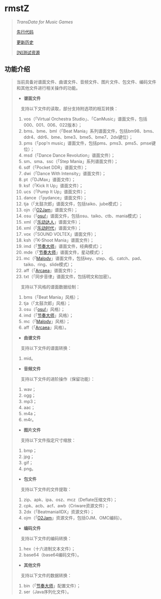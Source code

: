 # rmstZ
>*TransData for Music Games*
>
>[先行代码](EARLYCODE.md)
>
>[更新历史](WHATSNEW.md)
>
>[[N]测试资源](https://www.jianguoyun.com/p/DXXQGv4Qitn5BxiNtLIC)
## 功能介绍
>当前具备对谱面文件、曲谱文件、音频文件、图片文件、包文件、编码文件和其他文件进行相关操作的功能。
>
>* **谱面文件**
>
>　支持以下文件的读取，部分支持附选项的相互转换：
>1. vos（「Virtual Orchestra Studio」、「CanMusic」谱面文件，包括000、001、006、022版本）；
>2. bms、bme、bml（「Beat Mania」系列谱面文件，包括bm98、bms、ddr4、ddr6、bme、bme3、bme5、bme7、2dx键位）；
>3. pms（「pop'n music」谱面文件，包括pms、pms3、pms5、pmse键位）；
>4. msd（「Dance Dance Revolution」谱面文件）；
>5. sm、sma、ssc（「Step Mania」系列谱面文件）；
>6. sdf（「Pocket DDR」谱面文件）；
>7. dwi（「Dance With Intensity」谱面文件）；
>8. pt（「DJMax」谱面文件）；
>9. ksf（「Kick It Up」谱面文件）；
>10. ucs（「Pump It Up」谱面文件）；
>11. dance（「pydance」谱面文件）；
>12. tja（「太鼓次郎」谱面文件，包括taiko、jube模式）；
>13. ojn（「[O2Jam](http://www.o2jam.com/)」谱面文件）；
>14. osu（「[osu!](https://osu.ppy.sh/)」谱面文件，包括osu、taiko、ctb、mania模式）；
>15. xml（「[乐动达人](http://yd2012.redatoms.com/)」谱面文件）；
>16. xml（「[乐动时代](http://www.ydsd.com/)」谱面文件）；
>17. vox（「SOUND VOLTEX」谱面文件）；
>18. ksh（「K-Shoot Mania」谱面文件）；
>19. imd（「[节奏大师](http://da.qq.com/)」谱面文件，经典模式）；
>20. mde（「[节奏大师](http://da.qq.com/)」谱面文件，星动模式）；
>21. mc（「[Malody](http://m.mugzone.net/)」谱面文件，包括key、step、dj、catch、pad、taiko、ring、slide模式）；
>22. aff（「[Arcaea](https://arcaea.lowiro.com/)」谱面文件）；
>23. txt（「同步音律」谱面文件，包括明文和加密）。
>
>　支持以下风格的谱面数据绘制：
>1. bms（「Beat Mania」风格）；
>2. tja（「太鼓次郎」风格）；
>3. osu（「[osu!](https://osu.ppy.sh/)」风格）；
>4. imd（「[节奏大师](http://da.qq.com/)」风格）；
>5. mc（「[Malody](http://m.mugzone.net/)」风格）；
>6. aff（「[Arcaea](https://arcaea.lowiro.com/)」风格）。
>
>* **曲谱文件**
>
>　支持以下文件的谱面转换：
>1. mid。
>
>* **音频文件**
>
>　支持以下文件的进阶操作（保留功能）：
>1. wav；
>2. ogg；
>3. mp3；
>4. aac；
>5. m4a；
>6. m4r。
>
>* **图片文件**
>
>　支持以下文件指定尺寸缩放：
>1. bmp；
>2. jpg；
>3. gif；
>4. png。
>
>* **包文件**
>
>　支持以下文件的文件提取：
>1. zip、apk、ipa、osz、mcz（Deflate压缩文件）；
>2. cpk、acb、acf、awb（Criware资源文件）；
>3. 2dx（「BeatmaniaIIDX」资源文件）；
>4. ojm（「[O2Jam](http://www.o2jam.com/)」资源文件，包括OJM、OMC编码）。
>
>* **编码文件**
>
>　支持以下文件的编码转换：
>1. hex（十六进制文本文件）；
>2. base64（base64编码文件）。
>
>* **其他文件**
>
>　支持以下文件的数据转换：
>1. bin（「[节奏大师](http://da.qq.com/)」配置文件）；
>2. ser（Java序列化文件）。
